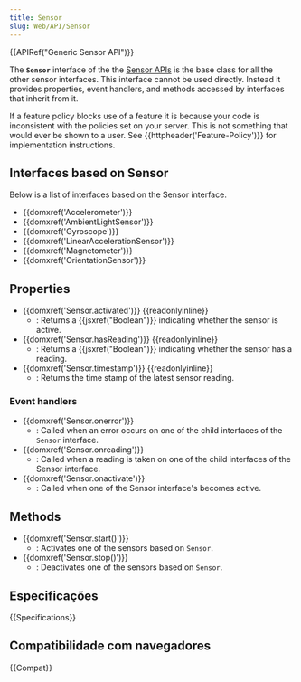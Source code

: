 ```yaml
---
title: Sensor
slug: Web/API/Sensor
---
```


{{APIRef("Generic Sensor API")}}

The **`Sensor`** interface of the the [Sensor APIs](/docs/Web/API/Sensor_APIs) is the base class for all the other sensor interfaces. This interface cannot be used directly. Instead it provides properties, event handlers, and methods accessed by interfaces that inherit from it.

If a feature policy blocks use of a feature it is because your code is inconsistent with the policies set on your server. This is not something that would ever be shown to a user. See {{httpheader('Feature-Policy')}} for implementation instructions.

## Interfaces based on Sensor

Below is a list of interfaces based on the Sensor interface.

- {{domxref('Accelerometer')}}
- {{domxref('AmbientLightSensor')}}
- {{domxref('Gyroscope')}}
- {{domxref('LinearAccelerationSensor')}}
- {{domxref('Magnetometer')}}
- {{domxref('OrientationSensor')}}

## Properties

- {{domxref('Sensor.activated')}} {{readonlyinline}}
  - : Returns a {{jsxref("Boolean")}} indicating whether the sensor is active.
- {{domxref('Sensor.hasReading')}} {{readonlyinline}}
  - : Returns a {{jsxref("Boolean")}} indicating whether the sensor has a reading.
- {{domxref('Sensor.timestamp')}} {{readonlyinline}}
  - : Returns the time stamp of the latest sensor reading.

### Event handlers

- {{domxref('Sensor.onerror')}}
  - : Called when an error occurs on one of the child interfaces of the `Sensor` interface.
- {{domxref('Sensor.onreading')}}
  - : Called when a reading is taken on one of the child interfaces of the Sensor interface.
- {{domxref('Sensor.onactivate')}}
  - : Called when one of the Sensor interface's becomes active.

## Methods

- {{domxref('Sensor.start()')}}
  - : Activates one of the sensors based on `Sensor`.
- {{domxref('Sensor.stop()')}}
  - : Deactivates one of the sensors based on `Sensor`.

## Especificações

{{Specifications}}

## Compatibilidade com navegadores

{{Compat}}
